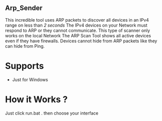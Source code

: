 ## Arp_Sender
This incredible tool uses ARP packets to discover all devices in an IPv4 range on less than *2 seconds*
The IPv4 devices on your Network must respond to ARP or they cannot communicate. 
This type of scanner only works on the local Network
The ARP Scan Tool shows all active devices even if they have firewalls. Devices cannot hide from ARP packets like they can hide from Ping.
# Supports
* Just for Windows

# How it Works ?

Just click run.bat .
then choose your interface
